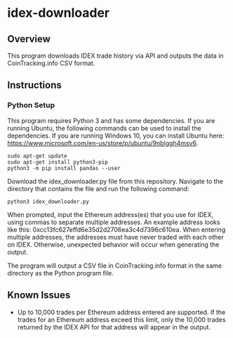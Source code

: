 # idex-downloader

## Overview

This program downloads IDEX trade history via API and outputs the data in CoinTracking.info CSV format.

## Instructions

### Python Setup

This program requires Python 3 and has some dependencies.  If you are running Ubuntu, the following commands can be used to install the dependencies.  If you are running Windows 10, you can install Ubuntu here: https://www.microsoft.com/en-us/store/p/ubuntu/9nblggh4msv6.
```
sudo apt-get update
sudo apt-get install python3-pip
python3 -m pip install pandas --user
```

Download the idex_downloader.py file from this repository.  Navigate to the directory that contains the file and run the following command:
```
python3 idex_downloader.py
```

When prompted, input the Ethereum address(es) that you use for IDEX, using commas to separate multiple addresses.  An example address looks like this: 0xcc13fc627effd6e35d2d2706ea3c4d7396c610ea.  When entering multiple addresses, the addresses must have never traded with each other on IDEX.  Otherwise, unexpected behavior will occur when generating the output.

The program will output a CSV file in CoinTracking.info format in the same directory as the Python program file.

## Known Issues

- Up to 10,000 trades per Ethereum address entered are supported.  If the trades for an Ethereum address exceed this limit, only the 10,000 trades returned by the IDEX API for that address will appear in the output.
